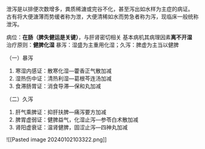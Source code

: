 泄泻是以排便次数增多，粪质稀溏或完谷不化，甚至泻出如水样为主症的病证。
古有将大便溏薄而势缓者称为泄，大便清稀如水而势急者称为泻，现临床一般统称泄泻。

病位：**在肠（脾失健运是关键）**，与肝肾密切相关
基本病机其病理因素**离不开湿**
治疗原则：**健脾化湿**
暴泻：湿盛为主重用化湿；久泻：脾虚为主当以健脾

（一）暴泻
1. 寒湿内感证：散寒化湿—藿香正气散加减
2. 湿热伤中证：清热利湿—葛根芩连汤加减
3. 食滞肠胃证：消食导滞—保和丸加减

（二）久泻
1. 肝气乘脾证：抑肝扶脾—痛泻要方加减
2. 脾胃虚弱证：健脾益气，化湿止泻—参苓白术散加减
3. 肾阳虚衰证：温肾健脾，固涩止泻—四神丸加减

![[Pasted image 20240102103322.png]]
